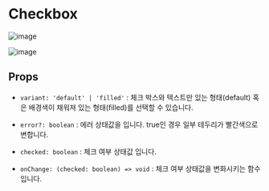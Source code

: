 # Checkbox

![image](https://github.com/YAPP-Github/22nd-Web-Team-1-Web/assets/38908080/fba840ac-f657-489f-a538-e4e13bc7c91c)

![image](https://github.com/YAPP-Github/22nd-Web-Team-1-Web/assets/38908080/e06c5814-b60d-4b82-9768-a9878e15f5a6)

## Props

- `variant: 'default' | 'filled'` : 체크 박스와 텍스트만 있는 형태(default) 혹은 배경색이 채워져 있는 형태(filled)를 선택할 수 있습니다.

- `error?: boolean` : 에러 상태값을 입니다. true인 경우 일부 테두리가 빨간색으로 변합니다.

- `checked: boolean` : 체크 여부 상태값 입니다.

- `onChange: (checked: boolean) => void` : 체크 여부 상태값을 변화시키는 함수입니다.